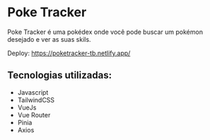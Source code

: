# Poke Tracker
Poke Tracker é uma pokédex onde você pode buscar um pokémon desejado e ver as suas skils.

Deploy: https://poketracker-tb.netlify.app/
## Tecnologias utilizadas:
  - Javascript
  - TailwindCSS
  - VueJs
  - Vue Router
  - Pinia
  - Axios
